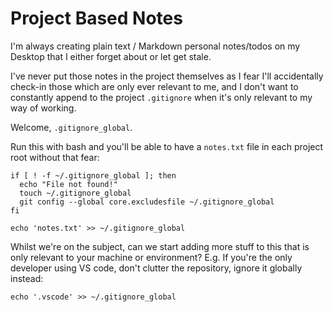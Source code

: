 # Project Based Notes

I'm always creating plain text / Markdown personal notes/todos on my Desktop that I either forget about or let get stale.

I've never put those notes in the project themselves as I fear I'll accidentally check-in those which are only ever relevant to me, and I don't want to constantly append to the project `.gitignore` when it's only relevant to my way of working.

Welcome, `.gitignore_global`.

Run this with bash and you'll be able to have a `notes.txt` file in each project root without that fear:
```
if [ ! -f ~/.gitignore_global ]; then
  echo "File not found!"
  touch ~/.gitignore_global
  git config --global core.excludesfile ~/.gitignore_global
fi

echo 'notes.txt' >> ~/.gitignore_global
```

Whilst we're on the subject, can we start adding more stuff to this that is only relevant to your machine or environment? E.g. If you're the only developer using VS code, don't clutter the repository, ignore it globally instead:

```
echo '.vscode' >> ~/.gitignore_global
```
